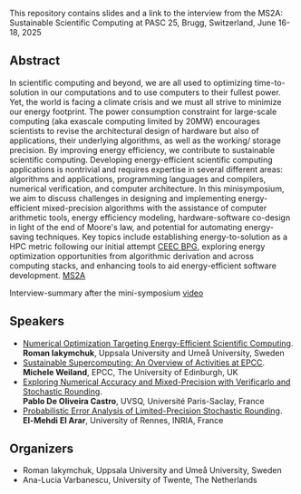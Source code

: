 This repository contains slides and a link to the interview from the MS2A: Sustainable Scientific Computing at PASC 25, Brugg, Switzerland, June 16-18, 2025

## Abstract

In scientific computing and beyond, we are all used to optimizing time-to-solution in our computations and to use computers to their fullest power. Yet, the world is facing a climate crisis and we must all strive to minimize our energy footprint. The power consumption constraint for large-scale computing (aka exascale computing limited by 20MW) encourages scientists to revise the architectural design of hardware but also of applications, their underlying algorithms, as well as the working/ storage precision. By improving energy efficiency, we contribute to sustainable scientific computing. Developing energy-efficient scientific computing applications is nontrivial and requires expertise in several different areas: algorithms and applications, programming languages and compilers, numerical verification, and computer architecture. In this minisymposium, we aim to discuss challenges in designing and implementing energy-efficient mixed-precision algorithms with the assistance of computer arithmetic tools, energy efficiency modeling, hardware-software co-design in light of the end of Moore's law, and potential for automating energy-saving techniques. Key topics include establishing energy-to-solution as a HPC metric following our initial attempt [CEEC BPG](https://zenodo.org/records/13306639), exploring energy optimization opportunities from algorithmic derivation and across computing stacks, and enhancing tools to aid energy-efficient software development. [MS2A](https://pasc25.pasc-conference.org/program/)

Interview-summary after the mini-symposium [video](https://www.youtube.com/watch?v=ny-GtWDI7x4&ab_channel=PASCConference)

## Speakers
- [Numerical Optimization Targeting Energy-Efficient Scientific Computing](https://pasc25.pasc-conference.org/presentation/?id=msa250&sess=sess138).<br /> 
  **Roman Iakymchuk**, Uppsala University and Umeå University, Sweden
- [Sustainable Supercomputing: An Overview of Activities at EPCC](https://pasc25.pasc-conference.org/presentation/?id=msa187&sess=sess138).<br />
  **Michele Weiland**, EPCC, The University of Edinburgh, UK
- [Exploring Numerical Accuracy and Mixed-Precision with Verificarlo and Stochastic Rounding](https://pasc25.pasc-conference.org/presentation/?id=msa146&sess=sess138).<br /> 
  **Pablo De Oliveira Castro**, UVSQ, Université Paris-Saclay, France
- [Probabilistic Error Analysis of Limited-Precision Stochastic Rounding](https://pasc25.pasc-conference.org/presentation/?id=msa125&sess=sess138).<br />
  **El-Mehdi El Arar**, University of Rennes, INRIA, France

## Organizers
- Roman Iakymchuk, Uppsala University and Umeå University, Sweden
- Ana-Lucia Varbanescu, University of Twente, The Netherlands
